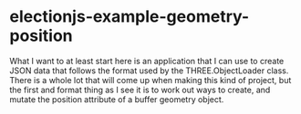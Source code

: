 # electionjs-example-geometry-position

What I want to at least start here is an application that I can use to create JSON data that follows the format used by the THREE.ObjectLoader class. There is a whole lot that will come up when making this kind of project, but the first and format thing as I see it is to work out ways to create, and mutate the position attribute of a buffer geometry object.